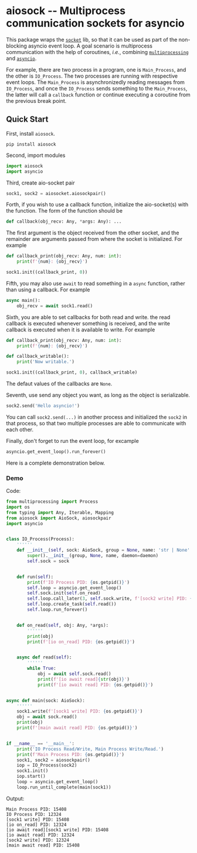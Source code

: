 # aiosock -- Multiprocess communication sockets for asyncio

This package wraps the [`socket`](https://docs.python.org/3/library/socket.html) lib, so that it can be used as part of the non-blocking asyncio event loop. A goal scenario is multiprocess communication with the help of  coroutines, *i.e.*, combining [`multiprocessing`](https://docs.python.org/3/library/multiprocessing.html) and [`asyncio`](https://docs.python.org/3/library/asyncio.html). 

For example, there are two process in a program, one is `Main_Process`, and the other is `IO_Process`. The two processes are running with respective event loops. The `Main_Process` is asynchronizedly reading messages from `IO_Process`, and once the `IO_Process` sends something to the `Main_Process`, the latter will call a `callback` function or continue executing a coroutine from the previous break point.

## Quick Start

First, install `aiosock`.

```
pip install aiosock
```

Second, import modules

```Python
import aiosock
import asyncio
```

Third, create aio-socket pair
```Python
sock1, sock2 = aiosocket.aiosockpair()
```

Forth, if you wish to use a callback function, initialize the aio-socket(s) with the function. The form of the function should be
```Python
def callback(obj_recv: Any, *args: Any): ...
```
The first argument is the object received from the other socket, and the remainder are arguments passed from where the socket is initialized. For example

```Python
def callback_print(obj_recv: Any, num: int): 
    print(f'{num}: {obj_recv}')

sock1.init((callback_print, 0))
```

Fifth, you may also use `await` to read something in a `async` function, rather than using a callback. For example

```Python
async main():
    obj_recv = await sock1.read()
```
Sixth, you are able to set callbacks for both read and write. the read callback is executed whenever something is received, and the write callback is executed when it is available to write. For example

```Python
def callback_print(obj_recv: Any, num: int): 
    print(f'{num}: {obj_recv}')

def callback_writable():
    print('Now writable.')

sock1.init((callback_print, 0), callback_writable)
```

The defaut values of the callbacks are `None`.

Seventh, use send any object you want, as long as the object is serializable.
```Python
sock2.send('Hello asyncio!')
```

You can call `sock2.send(...)` in another process and initialized the `sock2` in that process, so that two multiple processes are able to communicate with each other.

Finally, don't forget to run the event loop, for excample

```Python
asyncio.get_event_loop().run_forever()
```

Here is a complete demonstration below.


### Demo

Code:

``` Python
from multiprocessing import Process
import os
from typing import Any, Iterable, Mapping
from aiosock import AioSock, aiosockpair
import asyncio


class IO_Process(Process):
    ''''''
    def __init__(self, sock: AioSock, group = None, name: 'str | None' = None, args: Iterable[Any] = (), kwargs: Mapping[str, Any] = {}, *, daemon: 'bool | None' = None) -> None:
        super().__init__(group, None, name, daemon=daemon)
        self.sock = sock


    def run(self):
        print(f'IO Process PID: {os.getpid()}')
        self.loop = asyncio.get_event_loop()
        self.sock.init(self.on_read)
        self.loop.call_later(3, self.sock.write, f'[sock2 write] PID: {os.getpid()}')
        self.loop.create_task(self.read())
        self.loop.run_forever()


    def on_read(self, obj: Any, *args):
        ''''''
        print(obj)
        print(f'[io on_read] PID: {os.getpid()}')


    async def read(self):
        ''''''
        while True:
            obj = await self.sock.read()
            print(f'[io await read]{str(obj)}')
            print(f'[io await read] PID: {os.getpid()}')


async def main(sock: AioSock):
    ''''''
    sock1.write(f'[sock1 write] PID: {os.getpid()}')
    obj = await sock.read()
    print(obj)
    print(f'[main await read] PID: {os.getpid()}')


if __name__ == '__main__':    
    print('IO Process Read/Write, Main Process Write/Read.')  
    print(f'Main Process PID: {os.getpid()}')
    sock1, sock2 = aiosockpair()
    iop = IO_Process(sock2)
    sock1.init()
    iop.start()
    loop = asyncio.get_event_loop()
    loop.run_until_complete(main(sock1))
```

Output:

```
Main Process PID: 15408
IO Process PID: 12324
[sock1 write] PID: 15408
[io on_read] PID: 12324
[io await read][sock1 write] PID: 15408
[io await read] PID: 12324
[sock2 write] PID: 12324
[main await read] PID: 15408
```